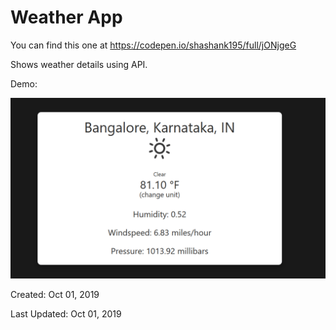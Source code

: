 # Weather App

You can find this one at https://codepen.io/shashank195/full/jONjgeG

Shows weather details using API.

Demo:

![Screenshot](screen.gif)

Created: Oct 01, 2019

Last Updated: Oct 01, 2019













